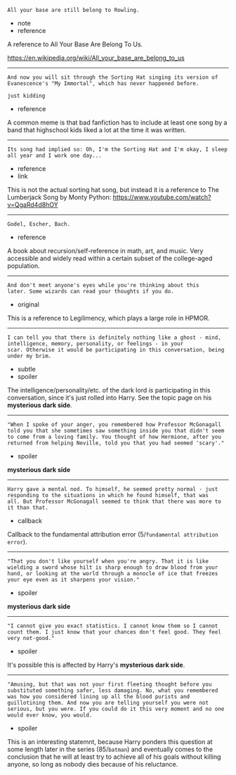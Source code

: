 
```
All your base are still belong to Rowling.
```

* note
* reference

A reference to All Your Base Are Belong To Us.

https://en.wikipedia.org/wiki/All_your_base_are_belong_to_us

---

```
And now you will sit through the Sorting Hat singing its version of
Evanescence's "My Immortal", which has never happened before.

just kidding
```

* reference

A common meme is that bad fanfiction has to include at least one song
by a band that highschool kids liked a lot at the time it was written.

---

```
Its song had implied so: Oh, I'm the Sorting Hat and I'm okay, I sleep
all year and I work one day...
```

* reference
* link

This is not the actual sorting hat song, but instead it is a reference
to The Lumberjack Song by Monty Python:
https://www.youtube.com/watch?v=QgaRd4d8hOY

---

```
Godel, Escher, Bach.
```

* reference

A book about recursion/self-reference in math, art, and music.  Very
accessible and widely read within a certain subset of the college-aged
population.

---

```
And don't meet anyone's eyes while you're thinking about this
later. Some wizards can read your thoughts if you do.
```

* original

This is a reference to Legilimency, which plays a large role in HPMOR.

---

```
I can tell you that there is definitely nothing like a ghost - mind,
intelligence, memory, personality, or feelings - in your
scar. Otherwise it would be participating in this conversation, being
under my brim.
```

* subtle
* spoiler

The intelligence/personality/etc. of the dark lord *is* participating
in this conversation, since it's just rolled into Harry.  See the
topic page on his **mysterious dark side**.

---

```
"When I spoke of your anger, you remembered how Professor McGonagall
told you that she sometimes saw something inside you that didn't seem
to come from a loving family. You thought of how Hermione, after you
returned from helping Neville, told you that you had seemed 'scary'."
```

* spoiler

**mysterious dark side**

---

```
Harry gave a mental nod. To himself, he seemed pretty normal - just
responding to the situations in which he found himself, that was
all. But Professor McGonagall seemed to think that there was more to
it than that.
```

* callback

Callback to the fundamental attribution error (5/`fundamental
attribution error`).

---

```
"That you don't like yourself when you're angry. That it is like
wielding a sword whose hilt is sharp enough to draw blood from your
hand, or looking at the world through a monocle of ice that freezes
your eye even as it sharpens your vision."
```

* spoiler

**mysterious dark side**

---

```
"I cannot give you exact statistics. I cannot know them so I cannot
count them. I just know that your chances don't feel good. They feel
very not-good."
```

* spoiler

It's possible this is affected by Harry's **mysterious dark side**.

---

```
"Amusing, but that was not your first fleeting thought before you
substituted something safer, less damaging. No, what you remembered
was how you considered lining up all the blood purists and
guillotining them. And now you are telling yourself you were not
serious, but you were. If you could do it this very moment and no one
would ever know, you would.
```

* spoiler

This is an interesting statemnt, because Harry ponders this question
at some length later in the series (85/`batman`) and eventually comes
to the conclusion that he will at least try to achieve all of his
goals without killing anyone, so long as nobody dies because of his
reluctance.
